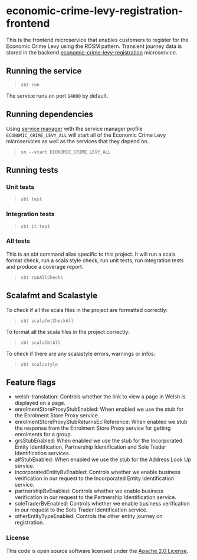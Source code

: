 # economic-crime-levy-registration-frontend

This is the frontend microservice that enables customers to register for the Economic Crime Levy
using the ROSM pattern. Transient journey data is stored in the
backend [economic-crime-levy-registration](https://github.com/hmrc/economic-crime-levy-registration) microservice.

## Running the service

> `sbt run`

The service runs on port `14000` by default.

## Running dependencies

Using [service manager](https://github.com/hmrc/service-manager)
with the service manager profile `ECONOMIC_CRIME_LEVY_ALL` will start
all of the Economic Crime Levy microservices as well as the services
that they depend on.

> `sm --start ECONOMIC_CRIME_LEVY_ALL`

## Running tests

### Unit tests

> `sbt test`

### Integration tests

> `sbt it:test`

### All tests

This is an sbt command alias specific to this project. It will run a scala format
check, run a scala style check, run unit tests, run integration tests and produce a coverage report.
> `sbt runAllChecks`

## Scalafmt and Scalastyle

To check if all the scala files in the project are formatted correctly:
> `sbt scalafmtCheckAll`

To format all the scala files in the project correctly:
> `sbt scalafmtAll`

To check if there are any scalastyle errors, warnings or infos:
> `sbt scalastyle`

## Feature flags

- welsh-translation: Controls whether the link to view a page in Welsh is displayed on a page.
- enrolmentStoreProxyStubEnabled: When enabled we use the stub for the Enrolment Store Proxy service.
- enrolmentStoreProxyStubReturnsEclReference: When enabled we stub the response from the Enrolment Store Proxy service for getting enrolments for a group.
- grsStubEnabled: When enabled we use the stub for the Incorporated Entity Identification, Partnership Identification and Sole Trader Identification services.
- alfStubEnabled: When enabled we use the stub for the Address Look Up service.
- incorporatedEntityBvEnabled: Controls whether we enable business verification in our request to the Incorporated Entity Identification service.
- partnershipBvEnabled: Controls whether we enable business verification in our request to the Partnership Identification service.
- soleTraderBvEnabled: Controls whether we enable business verification in our request to the Sole Trader Identification service.
- otherEntityTypeEnabled: Controls the other entity journey on registration.


### License

This code is open source software licensed under
the [Apache 2.0 License]("http://www.apache.org/licenses/LICENSE-2.0.html").